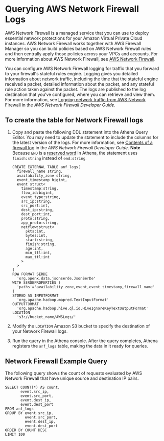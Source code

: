 # Querying AWS Network Firewall Logs<a name="querying-network-firewall-logs"></a>

AWS Network Firewall is a managed service that you can use to deploy essential network protections for your Amazon Virtual Private Cloud instances\. AWS Network Firewall works together with AWS Firewall Manager so you can build policies based on AWS Network Firewall rules and then centrally apply those policies across your VPCs and accounts\. For more information about AWS Network Firewall, see [AWS Network Firewall](http://aws.amazon.com/network-firewall/)\.

You can configure AWS Network Firewall logging for traffic that you forward to your firewall's stateful rules engine\. Logging gives you detailed information about network traffic, including the time that the stateful engine received a packet, detailed information about the packet, and any stateful rule action taken against the packet\. The logs are published to the log destination that you've configured, where you can retrieve and view them\. For more information, see [Logging network traffic from AWS Network Firewall](https://docs.aws.amazon.com/network-firewall/latest/developerguide/firewall-logging.html) in the *AWS Network Firewall Developer Guide*\.

## To create the table for Network Firewall logs<a name="to-create-the-network-firewall-logs-table"></a>

1. Copy and paste the following DDL statement into the Athena Query Editor\. You may need to update the statement to include the columns for the latest version of the logs\. For more information, see [Contents of a firewall log](https://docs.aws.amazon.com/network-firewall/latest/developerguide/firewall-logging.html#firewall-logging-contents) in the *AWS Network Firewall Developer Guide*\.
**Note**  
 Because `END` is a [reserved word](reserved-words.md) in Athena, the statement uses `finish:string` instead of `end:string`\.

   ```
   CREATE EXTERNAL TABLE anf_logs(
     firewall_name string,
     availability_zone string,
     event_timestamp bigint,
     event struct<
       timestamp:string,
       flow_id:bigint,
       event_type:string,
       src_ip:string,
       src_port:int,
       dest_ip:string,
       dest_port:int,
       proto:string,
       app_proto:string,
       netflow:struct<
         pkts:int,
         bytes:int,
         start:string,
         finish:string,
         age:int,
         min_ttl:int,
         max_ttl:int
       >
     >
   )
   ROW FORMAT SERDE
     'org.openx.data.jsonserde.JsonSerDe'
   WITH SERDEPROPERTIES (
     'paths'='availability_zone,event,event_timestamp,firewall_name'
   )
   STORED AS INPUTFORMAT
     'org.apache.hadoop.mapred.TextInputFormat'
   OUTPUTFORMAT
     'org.apache.hadoop.hive.ql.io.HiveIgnoreKeyTextOutputFormat'
   LOCATION
     's3://bucket_name/AWSLogs/'
   ```

1. Modify the `LOCATION` Amazon S3 bucket to specify the destination of your Network Firewall logs\.

1. Run the query in the Athena console\. After the query completes, Athena registers the `anf_logs` table, making the data in it ready for queries\.

## Network Firewall Example Query<a name="querying-network-firewall-logs-example"></a>

The following query shows the count of requests evaluated by AWS Network Firewall that have unique source and destination IP pairs\.

```
SELECT COUNT(*) AS count,
       event.src_ip,
       event.src_port,
       event.dest_ip,
       event.dest_port
FROM anf_logs
GROUP BY event.src_ip,
         event.src_port,
         event.dest_ip,
         event.dest_port
ORDER BY COUNT DESC
LIMIT 100
```